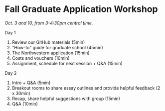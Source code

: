 # Fall Graduate Application Workshop

*Oct. 3 and 10, from 3-4:30pm central time.*

Day 1
1.  Review our GitHub materials (5min)
2.	"How-to" guide for graduate school (45min)
3.	The Northwestern application (15min)
4.	Costs and vouchers (10min)
5.	Assignment, schedule for next session + Q&A (15min)

Day 2
1.  Intro + Q&A (5min)
2.	Breakout rooms to share essay outlines and provide helpful feedback (2 x 30min)
3.	Recap, share helpful suggestions with group (15min)
4.	Q&A (10min)
